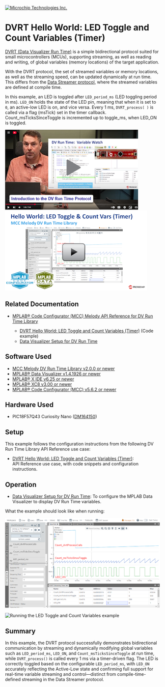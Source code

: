 <!-- MPAE-20361 Please do not change this logo with link -->

<a target="_blank" href="https://www.microchip.com/" id="top-of-page">
   <picture>
      <source media="(prefers-color-scheme: light)" srcset="images/mchp_logo_light.png" width="350">
      <source media="(prefers-color-scheme: dark)" srcset="images/mchp_logo_dark.png" width="350">
      <img alt="Microchip Technologies Inc." src="https://www.microchip.com/content/experience-fragments/mchp/en_us/site/header/master/_jcr_content/root/responsivegrid/header/logo.coreimg.100.300.png/1605828081463/microchip.png">
   </picture>
</a>

# DVRT Hello World: LED Toggle and Count Variables (Timer)

[DVRT (Data Visualizer Run Time)](https://onlinedocs.microchip.com/v2/keyword-lookup?keyword=MDV:DVRT:PROTOCOL&version=latest&redirect=true) is a simple bidirectional protocol suited for small microcontrollers (MCUs), supporting streaming, as well as reading and writing, of global variables (memory locations) of the target application.

With the DVRT protocol, the set of streamed variables or memory locations, as well as the streaming speed, can be updated dynamically at run time. This differs from the [Data Streamer protocol](https://onlinedocs.microchip.com/v2/keyword-lookup?keyword=MDV:VARIABLE_STREAMERS&version=latest&redirect=true), where the streamed variables are defined at compile time.

In this example, an LED is toggled after `LED_period_ms` (LED toggling period in ms). `LED_ON` holds the state of the LED pin, meaning that when it is set to `0`, an active-low LED is on, and vice versa. Every 1 ms, `DVRT_process( )` is called via a flag (msTick) set in the timer callback.
Count_msTicksSinceToggle is incremented up to toggle_ms, when LED_ON is toggled.  

 [![Intro to DV Run Time Protocol](images\IntroToDVRunTime-Video.png)](https://www.youtube.com/watch?v=d99qiWsrbDc) [![Watch the video on YouTube](images/HelloWorldLedToggleCountVars-Video.png)](https://www.youtube.com/watch?v=80OA-Cw0F_k)

## Related Documentation
- [MPLAB® Code Configurator (MCC) Melody API Reference for DV Run Time Library](https://onlinedocs.microchip.com/v2/keyword-lookup?keyword=DV-RUN-TIME-LIBRARY&version=latest&redirect=true)

     - [DVRT Hello World: LED Toggle and Count Variables (Timer)](https://onlinedocs.microchip.com/v2/keyword-lookup?keyword=SCF-LIBRARY-DVRT-USECASES.DVRT_USECASES_1&version=latest&redirect=true) (Code example)
     - [Data Visualizer Setup for DV Run Time](https://onlinedocs.microchip.com/v2/keyword-lookup?keyword=DV.SETUP.DVRUNTIME&version=latest&redirect=true) 

## Software Used

- [MCC Melody DV Run Time Library v2.0.0 or newer](https://onlinedocs.microchip.com/v2/keyword-lookup?keyword=DV-RUN-TIME-LIBRARY&version=latest&redirect=true)
- [MPLAB® Data Visualizer v1.4.1926 or newer](https://www.microchip.com/en-us/tools-resources/debug/mplab-data-visualizer)
- [MPLAB® X IDE v6.25 or newer](http://www.microchip.com/mplab/mplab-x-ide)
- [MPLAB® XC8 v3.00 or newer](http://www.microchip.com/mplab/compilers)
- [MPLAB® Code Configurator (MCC) v5.6.2 or newer](https://www.microchip.com/mplab/mplab-code-configurator)

## Hardware Used

- PIC18F57Q43 Curiosity Nano ([DM164150](https://www.microchip.com/en-us/development-tool/DM164150))

## Setup

This example follows the configuration instructions from the following DV Run Time Library API Reference use case:  
- [DVRT Hello World: LED Toggle and Count Variables (Timer)](https://onlinedocs.microchip.com/v2/keyword-lookup?keyword=SCF-LIBRARY-DVRT-USECASES.DVRT_USECASES_1&version=latest&redirect=true): <br>API Reference use case, with code snippets and configuration instructions. 

## Operation

- [Data Visualizer Setup for DV Run Time](https://onlinedocs.microchip.com/v2/keyword-lookup?keyword=DV.SETUP.DVRUNTIME&version=latest&redirect=true): To configure the MPLAB Data Visualizer to display DV Run Time variables.  

What the example should look like when running: 

![running the use case](images\DVRTHelloWorld-LEDToggleCountVariables-RunningTheUseCase_high.png)


![Running the LED Toggle and Count Variables example](images\Running_LED_Toggle_and_Count_Variables.gif)

## Summary

In this example, the DVRT protocol successfully demonstrates bidirectional communication by streaming and dynamically modifying global variables such as `LED_period_ms`, `LED_ON`, and `Count_msTicksSinceToggle` at run time, while `DVRT_process()` is called every 1 ms via a timer-driven flag. The LED is correctly toggled based on the configurable `LED_period_ms`, with `LED_ON` accurately reflecting the Active-Low state and confirming full support for real-time variable streaming and control—distinct from compile-time-defined streaming in the Data Streamer protocol.

